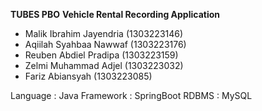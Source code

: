 **TUBES PBO**
**Vehicle Rental Recording Application**

- Malik Ibrahim Jayendria 		(1303223146)
- Aqiilah Syahbaa Nawwaf 		  (1303223176)
- Reuben Abdiel Pradipa	    	(1303223159)
- Zelmi Muhammad Adjel	    	(1303223032)
- Fariz Abiansyah			        (1303223085)

Language : Java 
Framework : SpringBoot 
RDBMS : MySQL

